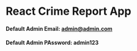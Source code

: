# React Crime Report App

#### Default Admin Email: admin@admin.com
#### Default Admin PAssword: admin123
